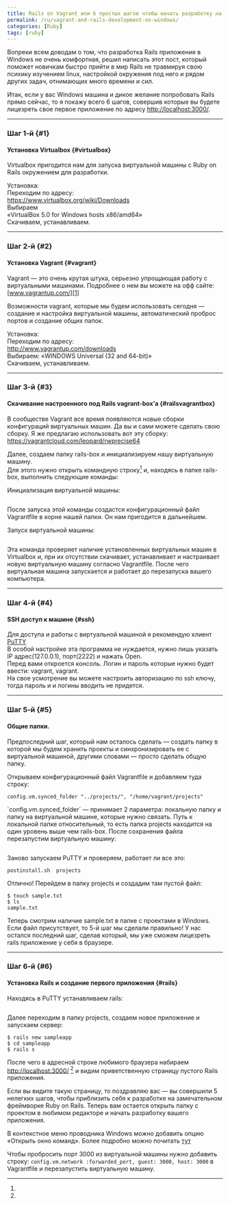```yaml
---
title: Rails on Vagrant или 6 простых шагов чтобы начать разработку на Rails в Windows
permalink: /ru/vagrant-and-rails-development-on-windows/
categories: [Ruby]
tags: [ruby]
---
```

Вопреки всем доводам о том, что разработка Rails приложения в Windows не очень комфортная, решил написать этот пост, который поможет новичкам быстро прийти в мир Rails не травмируя свою психику изучением linux, настройкой окружения под него и рядом других задач, отнимающих много времени и сил.  
<!--more-->

  
Итак, если у вас Windows машина и дикое желание попробовать Rails прямо сейчас, то я покажу всего 6 шагов, совершив которые вы будете лицезреть свое первое приложение по адресу <http://localhost:3000/>.

* * *

### Шаг 1-й {#1}

#### Установка Virtualbox {#virtualbox}

Virtualbox пригодится нам для запуска виртуальной машины с Ruby on Rails окружением для разработки.

Установка:  
Переходим по адресу:  
<https://www.virtualbox.org/wiki/Downloads>  
Выбираем  
&#171;VirtualBox 5.0 for Windows hosts x86/amd64&#187;  
Скачиваем, устанавливаем.

* * *

### Шаг 2-й {#2}

#### Установка Vagrant {#vagrant}

Vagrant &#8212; это очень крутая штука, серьезно упрощающая работу с виртуальными машинами. Подробнее о нем вы можете на офф сайте: [www.vagrantup.com/][1]

Возможности vagrant, которые мы будем использовать сегодня &#8212; создание и настройка виртуальной машины, автоматический проброс портов и создание общих папок.

Установка:  
Переходим по адресу:  
<http://www.vagrantup.com/downloads>  
Выбираем: &#171;WINDOWS Universal (32 and 64-bit)&#187;  
Скачиваем, устанавливаем.

* * *

### Шаг 3-й {#3}

#### Скачивание настроенного под Rails vagrant-box&#8217;а {#railsvagrantbox}

В сообществе Vagrant все время появляются новые сборки конфигураций виртуальных машин. Да вы и сами можете сделать свою сборку. Я же предлагаю использовать вот эту сборку: <https://vagrantcloud.com/leopard/rwprecise64>

Далее, создаем папку rails-box и инициализируем нашу виртуальную машину.  
Для этого нужно открыть командную строку[^1] и, находясь в папке rails-box, выполнить следующие команды:

Инициализация виртуальной машины:

```\&gt; vagrant init leopard/rwprecise64
```

После запуска этой команды создастся конфигурационный файл Vagrantfile в корне нашей папки. Он нам пригодится в дальнейшем.

Запуск виртуальной машины:

```\&gt; vagrant up
```

Эта команда проверяет наличие установленных виртуальных машин в Virtualbox и, при их отсутствии скачивает, устанавливает и настраивает новую виртуальную машину согласно Vagrantfile. После чего виртуальная машина запускается и работает до перезапуска вашего компьютера.

* * *

### Шаг 4-й {#4}

#### SSH доступ к машине {#ssh}

Для доступа и работы с виртуальной машиной я рекомендую клиент [PuTTY][2]  
В особой настройке эта программа не нуждается, нужно лишь указать IP адрес(127.0.0.1), порт(2222) и нажать Open.  
Перед вами откроется консоль. Логин и пароль которые нужно будет ввести: vagrant, vagrant.  
На свое усмотрение вы можете настроить авторизацию по ssh ключу, тогда пароль и и логины вводить не придется.

* * *

### Шаг 5-й {#5}

#### Общие папки.

Предпоследний шаг, который нам осталось сделать &#8212; создать папку в которой мы будем хранить проекты и синхронизировать ее с виртуальной машиной, другими словами &#8212; просто сделать общую папку.

Открываем конфигурационный файл Vagrantfile и добавляем туда строку:

```config.vm.synced_folder "../projects/", "/home/vagrant/projects"```

\`config.vm.synced_folder\` &#8212; принимает 2 параметра: локальную папку и папку на виртуальной машине, которые нужно связать. Путь к локальной папке относительный, то есть папка projects находится на один уровень выше чем rails-box. После сохранения файла перезапустим виртуальную машину:

```\&gt; vagrant reload
```

Заново запускаем PuTTY и проверяем, работает ли все это:

```$ ls
postinstall.sh  projects
```

Отлично! Перейдем в папку projects и создадим там пустой файл:

```$ cd projects/
$ touch sample.txt
$ ls
sample.txt
```

Теперь смотрим наличие sample.txt в папке с проектами в Windows. Если файл присутствует, то 5-й шаг мы сделали правильно! У нас остался последний шаг, сделав который, мы уже сможем лицезреть rails приложение у себя в браузере.

* * *

### Шаг 6-й {#6}

#### Установка Rails и создание первого приложения {#rails}

Находясь в PuTTY устанавливаем rails:

```$ gem install rails
```

Далее переходим в папку projects, создаем новое приложение и запускаем сервер:

```$ cd projects
$ rails new sampleapp
$ cd sampleapp
$ rails s
```

После чего в адресной строке любимого браузера набираем <http://localhost:3000/> [^2] и видим приветственную страницу пустого Rails приложения.

Если вы видите такую страницу, то поздравляю вас &#8212; вы совершили 5 нелегких шагов, чтобы приблизить себя к разработке на замечательном фреймворке Ruby on Rails. Теперь вам остается открыть папку с проектом в любимом редакторе и начать разработку вашего приложения.

[^1]:  
В контекстное меню проводника Windows можно добавить опцию &#171;Открыть окно команд&#187;. Более подробно можно почитать [тут][3]

[^2]:  
Чтобы пробросить порт 3000 из виртуальной машины нужно добавить строку: `config.vm.network :forwarded_port, guest: 3000, host: 3000` в Vagrantfile и перезапустить виртуальную машину.

 [1]: http://www.vagrantup.com/
 [2]: http://www.chiark.greenend.org.uk/~sgtatham/putty/download.html
 [3]: http://www.askvg.com/enable-open-command-window-here-option-in-context-menu-in-windows-vista/